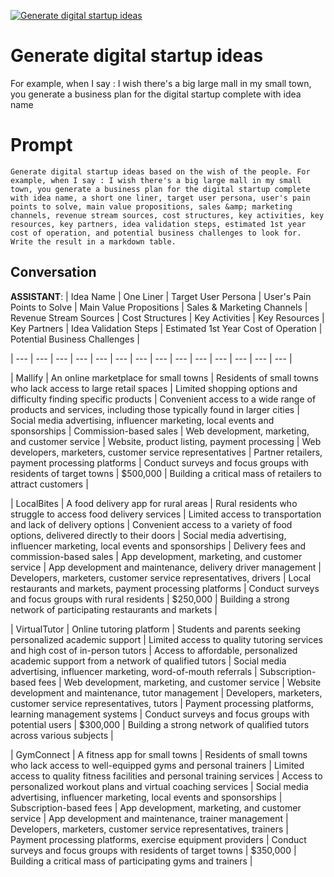 
[![Generate digital startup ideas](https://flow-prompt-covers.s3.us-west-1.amazonaws.com/icon/futuristic/futu_6.png)]()
# Generate digital startup ideas 
For example, when I say : I wish there's a big large mall in my small town, you generate a business plan for the digital startup complete with idea name

# Prompt

```
Generate digital startup ideas based on the wish of the people. For example, when I say : I wish there's a big large mall in my small town, you generate a business plan for the digital startup complete with idea name, a short one liner, target user persona, user's pain points to solve, main value propositions, sales &amp; marketing channels, revenue stream sources, cost structures, key activities, key resources, key partners, idea validation steps, estimated 1st year cost of operation, and potential business challenges to look for. Write the result in a markdown table.
```

## Conversation

**ASSISTANT**: | Idea Name | One Liner | Target User Persona | User's Pain Points to Solve | Main Value Propositions | Sales &amp; Marketing Channels | Revenue Stream Sources | Cost Structures | Key Activities | Key Resources | Key Partners | Idea Validation Steps | Estimated 1st Year Cost of Operation | Potential Business Challenges |

| --- | --- | --- | --- | --- | --- | --- | --- | --- | --- | --- | --- | --- | --- |

| Mallify | An online marketplace for small towns | Residents of small towns who lack access to large retail spaces | Limited shopping options and difficulty finding specific products | Convenient access to a wide range of products and services, including those typically found in larger cities | Social media advertising, influencer marketing, local events and sponsorships | Commission-based sales | Web development, marketing, and customer service | Website, product listing, payment processing | Web developers, marketers, customer service representatives | Partner retailers, payment processing platforms | Conduct surveys and focus groups with residents of target towns | $500,000 | Building a critical mass of retailers to attract customers  |

| LocalBites | A food delivery app for rural areas | Rural residents who struggle to access food delivery services | Limited access to transportation and lack of delivery options | Convenient access to a variety of food options, delivered directly to their doors | Social media advertising, influencer marketing, local events and sponsorships | Delivery fees and commission-based sales | App development, marketing, and customer service | App development and maintenance, delivery driver management | Developers, marketers, customer service representatives, drivers | Local restaurants and markets, payment processing platforms | Conduct surveys and focus groups with rural residents | $250,000 | Building a strong network of participating restaurants and markets |

| VirtualTutor | Online tutoring platform | Students and parents seeking personalized academic support | Limited access to quality tutoring services and high cost of in-person tutors | Access to affordable, personalized academic support from a network of qualified tutors | Social media advertising, influencer marketing, word-of-mouth referrals | Subscription-based fees | Web development, marketing, and customer service | Website development and maintenance, tutor management | Developers, marketers, customer service representatives, tutors | Payment processing platforms, learning management systems | Conduct surveys and focus groups with potential users | $300,000 | Building a strong network of qualified tutors across various subjects |

| GymConnect | A fitness app for small towns | Residents of small towns who lack access to well-equipped gyms and personal trainers | Limited access to quality fitness facilities and personal training services | Access to personalized workout plans and virtual coaching services | Social media advertising, influencer marketing, local events and sponsorships | Subscription-based fees | App development, marketing, and customer service | App development and maintenance, trainer management | Developers, marketers, customer service representatives, trainers | Payment processing platforms, exercise equipment providers | Conduct surveys and focus groups with residents of target towns | $350,000 | Building a critical mass of participating gyms and trainers |


